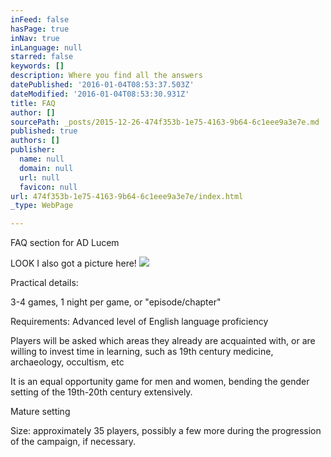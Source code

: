 ```yaml
---
inFeed: false
hasPage: true
inNav: true
inLanguage: null
starred: false
keywords: []
description: Where you find all the answers
datePublished: '2016-01-04T08:53:37.503Z'
dateModified: '2016-01-04T08:53:30.931Z'
title: FAQ
author: []
sourcePath: _posts/2015-12-26-474f353b-1e75-4163-9b64-6c1eee9a3e7e.md
published: true
authors: []
publisher:
  name: null
  domain: null
  url: null
  favicon: null
url: 474f353b-1e75-4163-9b64-6c1eee9a3e7e/index.html
_type: WebPage

---
```

FAQ section for AD Lucem 

LOOK I also got a picture here! ![](https://the-grid-user-content.s3-us-west-2.amazonaws.com/eee10d4b-f005-4c74-a0a8-b438c3e5bf1f.JPG)

Practical details:

3-4 games, 1 night per game, or "episode/chapter"

Requirements: Advanced level of English language proficiency

Players will be asked which areas they already are acquainted with, or are willing to invest time in learning, such as 19th century medicine, archaeology, occultism, etc

It is an equal opportunity game for men and women, bending the gender setting of the 19th-20th century extensively.

Mature setting

Size: approximately 35 players, possibly a few more during the progression of the campaign, if necessary.